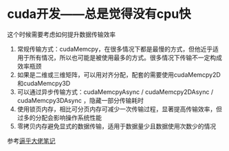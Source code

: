 # cuda开发——总是觉得没有cpu快

这个时候需要考虑如何提升数据传输效率

1. 常规传输方式：cudaMemcpy，在很多情况下都是最慢的方式，但他近乎适用于所有情况，所以也可能是被使用最多的方式。很多情况下传输不一定构成效率瓶颈
2. 如果是二维或三维矩阵，可以用对齐分配，配套的需要使用cudaMemcpy2D和cudaMemcpy3D
3. 可以通过异步传输方式：cudaMemcpyAsync / cudaMemcpy2DAsync / cudaMemcpy3DAsync ，隐藏一部分传输耗时
4. 使用锁页内存，相比可分页内存可减少一次传输过程，显著提高传输效率，但过多的分配会影响操作系统性能
5. 零拷贝内存避免显式的数据传输，适用于数据量少且数据使用次数少的情况

参考[逼乎大佬笔记](https://zhuanlan.zhihu.com/p/188246455)
